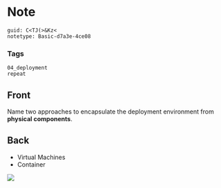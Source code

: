 # Note
```
guid: C<TJ(>&Kz<
notetype: Basic-d7a3e-4ce08
```

### Tags
```
04_deployment
repeat
```

## Front
Name two approaches to encapsulate the deployment environment from
<b>physical components</b>.

## Back
<ul>
  <li>Virtual Machines
  <li>Container
</ul>
<div><img src="paste-f87e0b0e1b855d7c79e702bd5e34aad4a4800e08.jpg"></div>
